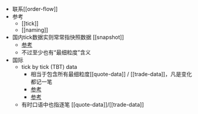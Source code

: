 - 联系[[order-flow]]
- 参考
  - [[tick]]
  - [[naming]]
- 国内tick数据实则常常指快照数据 [[snapshot]]
  - [参考](https://zhuanlan.zhihu.com/p/438594093)
  - 不过至少也有“最细粒度”含义
- 国际
    - tick by tick (TBT) data
      - 相当于包含所有最细粒度[[quote-data]] / [[trade-data]]，凡是变化都记一笔
      - [参考](https://quantra.quantinsti.com/glossary/TBT-Data)
      - [参考](https://en.wikipedia.org/wiki/High_frequency_data)
    - 有时口语中也指逐笔 [[quote-data]]/[[trade-data]]